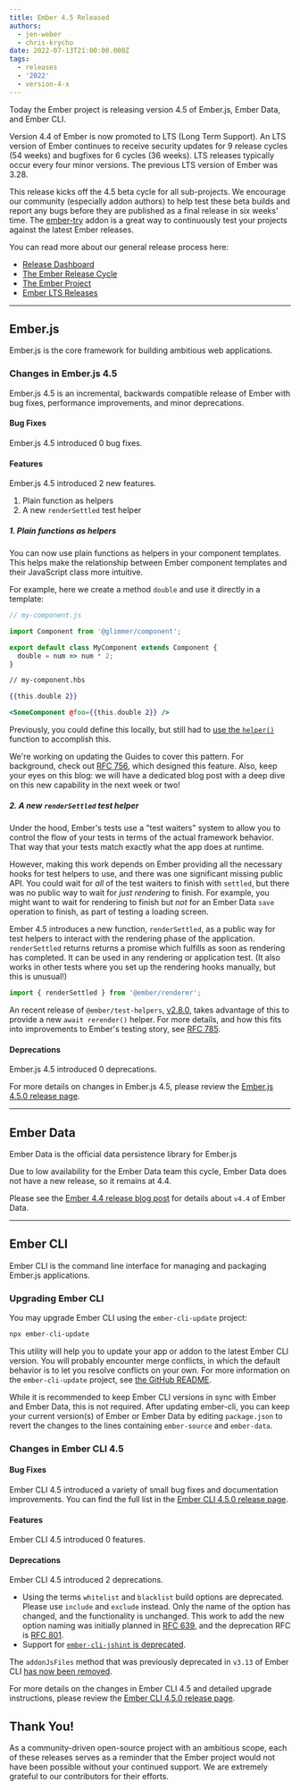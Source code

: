```yaml
---
title: Ember 4.5 Released
authors:
  - jen-weber
  - chris-krycho
date: 2022-07-13T21:00:00.000Z
tags:
  - releases
  - '2022'
  - version-4-x
---
```


Today the Ember project is releasing version 4.5 of Ember.js, Ember Data, and Ember CLI.

Version 4.4 of Ember is now promoted to LTS (Long Term Support).
An LTS version of Ember continues to receive security updates for 9 release cycles (54 weeks) and bugfixes for 6 cycles (36 weeks).
LTS releases typically occur every four minor versions.
The previous LTS version of Ember was 3.28.

This release kicks off the 4.5 beta cycle for all sub-projects. We encourage our community (especially addon authors) to help test these beta builds and report any bugs before they are published as a final release in six weeks' time. The [ember-try](https://github.com/ember-cli/ember-try) addon is a great way to continuously test your projects against the latest Ember releases.

You can read more about our general release process here:

- [Release Dashboard](http://emberjs.com/releases/)
- [The Ember Release Cycle](https://blog.emberjs.com/new-ember-release-process/)
- [The Ember Project](https://blog.emberjs.com/ember-project-at-2-0/)
- [Ember LTS Releases](https://blog.emberjs.com/announcing-embers-first-lts/)

---

## Ember.js

Ember.js is the core framework for building ambitious web applications.

### Changes in Ember.js 4.5

Ember.js 4.5 is an incremental, backwards compatible release of Ember with bug fixes, performance improvements, and minor deprecations.

#### Bug Fixes

Ember.js 4.5 introduced 0 bug fixes.

#### Features

Ember.js 4.5 introduced 2 new features.

1. Plain function as helpers
2. A new `renderSettled` test helper

##### 1. Plain functions as helpers

You can now use plain functions as helpers in your component templates. This helps make the relationship between Ember component templates and their JavaScript class more intuitive.

For example, here we create a method `double` and use it directly in a template:

```js
// my-component.js

import Component from '@glimmer/component';

export default class MyComponent extends Component {
  double = num => num * 2;
}
```

```hbs
// my-component.hbs

{{this.double 2}}

<SomeComponent @foo={{this.double 2}} />
```

Previously, you could define this locally, but still had to [use the `helper()`](https://guides.emberjs.com/release/components/helper-functions/#toc_writing-a-helper-function) function to accomplish this.

We're working on updating the Guides to cover this pattern.
For background, check out [RFC 756](https://rfcs.emberjs.com/id/0756-helper-default-manager), which designed this feature.
Also, keep your eyes on this blog: we will have a dedicated blog post with a deep dive on this new capability in the next week or two!

##### 2. A new `renderSettled` test helper

<!--alex ignore waiters-waitresses-->
Under the hood, Ember's tests use a "test waiters" system to allow you to control the flow of your tests in terms of the actual framework behavior.
That way that your tests match exactly what the app does at runtime.

<!-- alex ignore just waiters-waitresses-->
However, making this work depends on Ember providing all the necessary hooks for test helpers to use, and there was one significant missing public API.
You could wait for *all* of the test waiters to finish with `settled`, but there was no public way to wait for *just rendering* to finish.
For example, you might want to wait for rendering to finish but *not* for an Ember Data `save` operation to finish, as part of testing a loading screen.

Ember 4.5 introduces a new function, `renderSettled`, as a public way for test helpers to interact with the rendering phase of the application.
`renderSettled` returns returns a promise which fulfills as soon as rendering has completed.
It can be used in any rendering or application test.
(It also works in other tests where you set up the rendering hooks manually, but this is unusual!)

```js
import { renderSettled } from '@ember/renderer';
```

An recent release of `@ember/test-helpers`, [v2.8.0](https://github.com/emberjs/ember-test-helpers/blob/master/CHANGELOG.md#v280-2022-05-17), takes advantage of this to provide a new `await rerender()` helper.
For more details, and how this fits into improvements to Ember's testing story, see [RFC 785](https://rfcs.emberjs.com/id/0785-remove-set-get-in-tests).

#### Deprecations

Ember.js 4.5 introduced 0 deprecations.


For more details on changes in Ember.js 4.5, please review the [Ember.js 4.5.0 release page](https://github.com/emberjs/ember.js/releases/tag/v4.5.0).

---

## Ember Data

Ember Data is the official data persistence library for Ember.js

Due to low availability for the Ember Data team this cycle, Ember Data does not have a new release, so it remains at 4.4.

Please see the [Ember 4.4 release blog post](https://blog.emberjs.com/ember-released-4-4) for details about `v4.4` of Ember Data.

---

## Ember CLI

Ember CLI is the command line interface for managing and packaging Ember.js applications.

### Upgrading Ember CLI

You may upgrade Ember CLI using the `ember-cli-update` project:

```bash
npx ember-cli-update
```

This utility will help you to update your app or addon to the latest Ember CLI version. You will probably encounter merge conflicts, in which the default behavior is to let you resolve conflicts on your own. For more information on the `ember-cli-update` project, see [the GitHub README](https://github.com/ember-cli/ember-cli-update).

While it is recommended to keep Ember CLI versions in sync with Ember and Ember Data, this is not required. After updating ember-cli, you can keep your current version(s) of Ember or Ember Data by editing `package.json` to revert the changes to the lines containing `ember-source` and `ember-data`.

### Changes in Ember CLI 4.5

#### Bug Fixes

Ember CLI 4.5 introduced a variety of small bug fixes and documentation improvements.
You can find the full list in the [Ember CLI 4.5.0 release page](https://github.com/ember-cli/ember-cli/releases/tag/v4.5.0).

#### Features

Ember CLI 4.5 introduced 0 features.

#### Deprecations

Ember CLI 4.5 introduced 2 deprecations.

- Using the terms `whitelist` and `blacklist` build options are deprecated. Please use
`include` and `exclude` instead. Only the name of the option has changed, and
the functionality is unchanged. This work to add the
new option naming was initially planned in
[RFC 639](https://rfcs.emberjs.com/id/0639-replace-blacklist-whitelist),
and the deprecation RFC is
[RFC 801](https://rfcs.emberjs.com/id/0801-deprecate-blacklist-and-whitelist-build-options).
- Support for [`ember-cli-jshint` is deprecated](https://github.com/ember-cli/ember-cli/pull/9909).

The `addonJsFiles` method that was previously deprecated in `v3.13` of Ember CLI [has now been removed](https://github.com/ember-cli/ember-cli/pull/9898).


For more details on the changes in Ember CLI 4.5 and detailed upgrade
instructions, please review the [Ember CLI 4.5.0 release page](https://github.com/ember-cli/ember-cli/releases/tag/v4.5.0).

## Thank You!

As a community-driven open-source project with an ambitious scope, each of these releases serves as a reminder that the Ember project would not have been possible without your continued support. We are extremely grateful to our contributors for their efforts.
